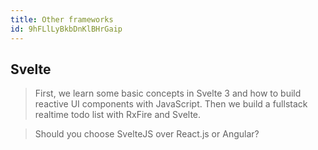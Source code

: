 ```yaml
---
title: Other frameworks
id: 9hFLlLyBkbDnKlBHrGaip
---
```


## Svelte

<link-bookmark href="https://www.youtube.com/watch?v=043h4ugAj4c" title="Svelte 3 Reaction & QuickStart Tutorial">

> First, we learn some basic concepts in Svelte 3 and how to build reactive UI components with JavaScript. Then we build a fullstack realtime todo list with RxFire and Svelte. 

</link-bookmark>

<link-bookmark href="https://www.youtube.com/watch?v=DZyWNS4fVE0" title="Svelte vs React vs Angular vs Vue">

> Should you choose SvelteJS over React.js or Angular?

</link-bookmark>
